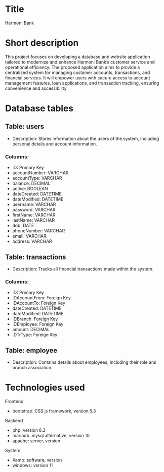 # Title
Harmoni Bank

# Short description
This project focuses on developing a database and website application tailored to modernize and enhance Harmoni Bank’s customer service and operational efficiency. The proposed application aims to provide a centralized system for managing customer accounts, transactions, and financial services. It will empower users with secure access to account management features, loan applications, and transaction tracking, ensuring convenience and accessibility.

# Database tables


## Table: users
- Description: Stores information about the users of the system, including personal details and account information.

### Columns:

- ID: Primary Key
- accountNumber: VARCHAR
- accountType: VARCHAR
- balance: DECIMAL
- active: BOOLEAN
- dateCreated: DATETIME
- dateModified: DATETIME
- username: VARCHAR
- password: VARCHAR
- firstName: VARCHAR
- lastName: VARCHAR
- dob: DATE
- phoneNumber: VARCHAR
- email: VARCHAR
- address: VARCHAR

## Table: transactions
- Description: Tracks all financial transactions made within the system.

### Columns:

- ID: Primary Key
- IDAccountFrom: Foreign Key
- IDAccountTo: Foreign Key
- dateCreated: DATETIME
- dateModified: DATETIME
- IDBranch: Foreign Key
- IDEmployee: Foreign Key
- amount: DECIMAL
- IDTrType: Foreign Key

## Table: employee
- Description: Contains details about employees, including their role and branch association.




# Technologies used

Frontend
- bootstrap: CSS js framework, version 5.3

Backend
- php: version 8.2
- mariadb: mysql alternative, version 10
- apache: server, version 

System
- Xamp: software, version 
- windows: version 11



